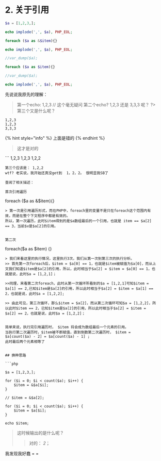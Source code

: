 # 2. 关于引用

```php
$a = [1,2,3,];

echo implode(',', $a), PHP_EOL;

foreach ($a as &$item){}

echo implode(',', $a), PHP_EOL;

//var_dump($a);

foreach ($a as $item){}

//var_dump($a);

echo implode(',', $a), PHP_EOL;
```

先说说我原先的理解：

> 第一个echo: 1,2,3 // 这个毫无疑问 第二个echo? 1,2,3 还是 3,3,3 呢？ ?&gt; 第三个又是什么呢？

```text
1,2,3
1,2,3
3,3,3
```



{% hint style="info" %}
上面是错的
{% endhint %}

> 这才是对的



\`\`\` 1,2,3 1,2,3 1,2,2

```text
第三个应该是： 1,2,2
wtf? 老实说，我开始还真没get到  1，2，2。 很明显我SB了

查阅了相关描述：

首次引用遍历
```

foreach \($a as &$item\){}

```text
> 第一次是引用遍历形式，而在PHP中，foreach里的变量不是只在foreach这个范围内有效，而是在整个下文程序中都是有效的。
所以，第一次遍历，此时$item得到的是$a数组最后的一个引用，也就是 item == $a[2] == 3，当前$v是$a[2]的引用。


第二次
```

foreach\($a as $item\) {}

```text
> 我们来看这里的执行情况，这里执行3次，我们从第一次到第三次的执行分析。
>> 首先第一次foreach后，$item = $a[0] == 1，也就是$item被赋值为$a[0]，而从上文我们知道$item是$a[2]的引用，所以，此时相当于$a[2] = $item = $a[0] == 1，也就是说，此时$a = [1,2,1]；

>>同理，来看第二次foreach，此时从第一次循环所看到的$a = [1,2,1]可知$item = $a[1] == 2,已知$item是$a[2]的引用，所以此时相当于$a[2] = $item = $a[1] == 2，也就是说，此时$a = [1,2,2];

>> 由此可见，第三次循环，那么$item = $a[2]，而从第二次循环可知$a = [1,2,2]，所以此时$item == 2，已知$item是$a[2]的引用，所以此时相当于$a[2] = $item = $a[2] == 2，也就是说，此时$a = [1,2,2]；


简单来说，执行完引用遍历时， $item 将会成为数组最后一个元素的引用。
当执行第二次遍历时，$item被不断赋值，直到倒数第二次遍历时， $item = $a[count($a) - 2] = $a[count($a) - 1] ;
此时最后两个元素相等了


## 换种思路

```php

$a = [1,2,3,];

for ($i = 0; $i < count($a); $i++) {
    $item = &$a[$i];
}

// $item = &$a[2];

for ($i = 0; $i < count($a); $i++) {
    $item = $a[$i];
}

echo $item;
```

> 这时候输出的是什么呢？
>
> > 对的： _2_；

我发现我好蠢 = =

